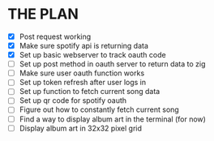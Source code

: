 # THE PLAN
- [x] Post request working
- [x] Make sure spotify api is returning data
- [x] Set up basic webserver to track oauth code
- [ ] Set up post method in oauth server to return data to zig
- [ ] Make sure user oauth function works
- [ ] Set up token refresh after user logs in
- [ ] Set up function to fetch current song data
- [ ] Set up qr code for spotify oauth
- [ ] Figure out how to constantly fetch current song
- [ ] Find a way to display album art in the terminal (for now)
- [ ] Display album art in 32x32 pixel grid